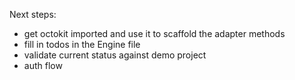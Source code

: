 Next steps:

- get octokit imported and use it to scaffold the adapter methods
- fill in todos in the Engine file
- validate current status against demo project
- auth flow

